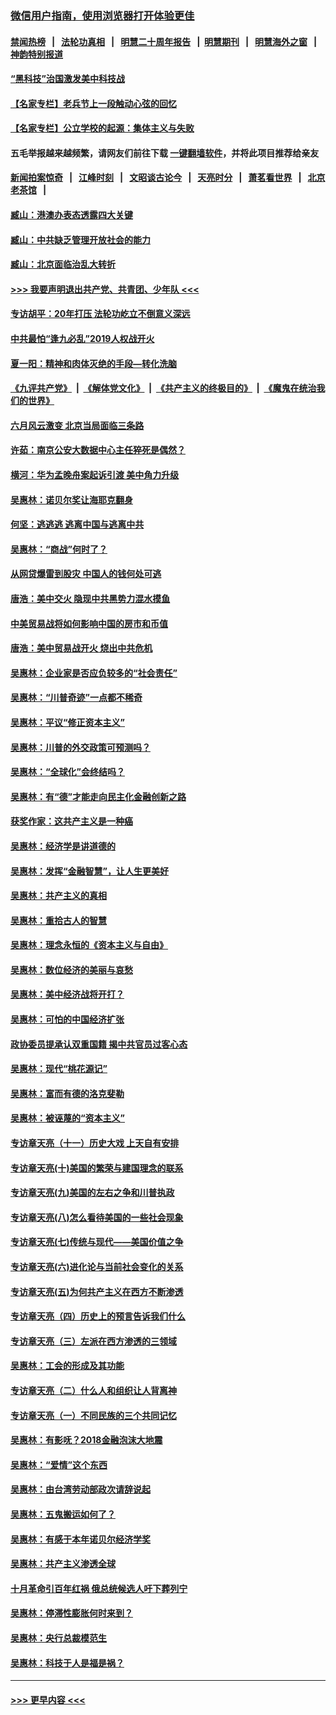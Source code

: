 ### [微信用户指南，使用浏览器打开体验更佳](https://github.com/gfw-breaker/banned-news1/blob/master/indexes/wechat-guide.md?t=0)
#### [禁闻热榜](热点新闻.md?t=0)  &nbsp;&nbsp;|&nbsp;&nbsp; [法轮功真相](https://github.com/gfw-breaker/truth/blob/master/README.md?t=0) &nbsp;&nbsp;|&nbsp;&nbsp; [明慧二十周年报告](https://github.com/gfw-breaker/mh-reports/blob/master/README.md?t=0) &nbsp;&nbsp;|&nbsp;&nbsp;[明慧期刊](https://github.com/gfw-breaker/mh-qikan) &nbsp;&nbsp;|&nbsp;&nbsp; [明慧海外之窗](https://github.com/gfw-breaker/mh-news/blob/master/README.md?t=0) &nbsp;&nbsp;|&nbsp;&nbsp; [神韵特别报道](https://github.com/gfw-breaker/mh-news/blob/master/shenyun.md?t=0)
#### [“黑科技”治国激发美中科技战](../pages/nsc423/n11638056.md?t=02080411) 
#### [【名家专栏】老兵节上一段触动心弦的回忆](../pages/nsc423/n11646016.md?t=02080411) 
#### [【名家专栏】公立学校的起源：集体主义与失败](../pages/nsc423/n11601833.md?t=02080411) 
#### 五毛举报越来越频繁，请网友们前往下载 [一键翻墙软件](https://github.com/gfw-breaker/ssr-accounts)，并将此项目推荐给亲友
#### [新闻拍案惊奇](https://github.com/gfw-breaker/banned-news1/blob/master/pages/link4.md) &nbsp;&nbsp;|&nbsp;&nbsp; [江峰时刻](https://github.com/gfw-breaker/banned-news1/blob/master/pages/link4.md) &nbsp;&nbsp;|&nbsp;&nbsp; [文昭谈古论今](https://github.com/gfw-breaker/banned-news1/blob/master/pages/link4.md) &nbsp;&nbsp;|&nbsp;&nbsp; [天亮时分](https://github.com/gfw-breaker/banned-news1/blob/master/pages/link4.md) &nbsp;&nbsp;|&nbsp;&nbsp; [萧茗看世界](https://github.com/gfw-breaker/banned-news1/blob/master/pages/link4.md) &nbsp;&nbsp;|&nbsp;&nbsp; [北京老茶馆](https://github.com/gfw-breaker/banned-news1/blob/master/pages/link4.md) &nbsp;&nbsp;|&nbsp;&nbsp; 
#### [臧山：港澳办表态透露四大关键](../pages/nsc423/n11421628.md?t=02080411) 
#### [臧山：中共缺乏管理开放社会的能力](../pages/nsc423/n11407457.md?t=02080411) 
#### [臧山：北京面临治乱大转折](../pages/nsc423/n11406895.md?t=02080411) 
#### [>>> 我要声明退出共产党、共青团、少年队 <<<](https://github.com/begood0513/goodnews/blob/master/quit/letter.md) 
#### [专访胡平：20年打压 法轮功屹立不倒意义深远](../pages/nsc423/n11398800.md?t=02080411) 
#### [中共最怕“逢九必乱”2019人权战开火](../pages/nsc423/n11385248.md?t=02080411) 
#### [夏一阳：精神和肉体灭绝的手段—转化洗脑](../pages/nsc423/n11368250.md?t=02080411) 
#### [《九评共产党》](https://github.com/begood0513/9ping.md/blob/master/README.md) &nbsp;|&nbsp; [《解体党文化》](../../../../jtdwh.md/blob/master/README.md)  &nbsp;|&nbsp; [《共产主义的终极目的》](../../../../gczydzjmd.md/blob/master/README.md) &nbsp;|&nbsp; [《魔鬼在统治我们的世界》](../../../../mgztzwmdsj.md/blob/master/README.md) 
#### [六月风云激变 北京当局面临三条路](../pages/nsc423/n11313668.md?t=02080411) 
#### [许茹：南京公安大数据中心主任猝死是偶然？](../pages/nsc423/n11064744.md?t=02080411) 
#### [横河：华为孟晚舟案起诉引渡 美中角力升级](../pages/nsc423/n11027230.md?t=02080411) 
#### [吴惠林：诺贝尔奖让海耶克翻身](../pages/nsc423/n10890049.md?t=02080411) 
#### [何坚：逃逃逃 逃离中国与逃离中共](../pages/nsc423/n10592891.md?t=02080411) 
#### [吴惠林：“商战”何时了？](../pages/nsc423/n10573558.md?t=02080411) 
#### [从网贷爆雷到股灾 中国人的钱何处可逃](../pages/nsc423/n10572800.md?t=02080411) 
#### [唐浩：美中交火 隐现中共黑势力混水摸鱼](../pages/nsc423/n10544040.md?t=02080411) 
#### [中美贸易战将如何影响中国的房市和币值](../pages/nsc423/n10543697.md?t=02080411) 
#### [唐浩：美中贸易战开火 烧出中共危机](../pages/nsc423/n10540126.md?t=02080411) 
#### [吴惠林：企业家是否应负较多的“社会责任”](../pages/nsc423/n10535022.md?t=02080411) 
#### [吴惠林：“川普奇迹”一点都不稀奇](../pages/nsc423/n10512808.md?t=02080411) 
#### [吴惠林：平议“修正资本主义”](../pages/nsc423/n10495724.md?t=02080411) 
#### [吴惠林：川普的外交政策可预测吗？](../pages/nsc423/n10462387.md?t=02080411) 
#### [吴惠林：“全球化”会终结吗？](../pages/nsc423/n10452838.md?t=02080411) 
#### [吴惠林：有“德”才能走向民主化金融创新之路](../pages/nsc423/n10432292.md?t=02080411) 
#### [获奖作家：这共产主义是一种癌](../pages/nsc423/n10431541.md?t=02080411) 
#### [吴惠林：经济学是讲道德的](../pages/nsc423/n10398014.md?t=02080411) 
#### [吴惠林：发挥“金融智慧”，让人生更美好](../pages/nsc423/n10375019.md?t=02080411) 
#### [吴惠林：共产主义的真相](../pages/nsc423/n10351394.md?t=02080411) 
#### [吴惠林：重拾古人的智慧](../pages/nsc423/n10337691.md?t=02080411) 
#### [吴惠林：理念永恒的《资本主义与自由》](../pages/nsc423/n10316274.md?t=02080411) 
#### [吴惠林：数位经济的美丽与哀愁](../pages/nsc423/n10292946.md?t=02080411) 
#### [吴惠林：美中经济战将开打？](../pages/nsc423/n10258825.md?t=02080411) 
#### [吴惠林：可怕的中国经济扩张](../pages/nsc423/n10219147.md?t=02080411) 
#### [政协委员提承认双重国籍 揭中共官员过客心态](../pages/nsc423/n10208809.md?t=02080411) 
#### [吴惠林：现代“桃花源记”](../pages/nsc423/n10185234.md?t=02080411) 
#### [吴惠林：富而有德的洛克斐勒](../pages/nsc423/n10142264.md?t=02080411) 
#### [吴惠林：被诬蔑的“资本主义”](../pages/nsc423/n10124816.md?t=02080411) 
#### [专访章天亮（十一）历史大戏 上天自有安排](../pages/nsc423/n10094905.md?t=02080411) 
#### [专访章天亮(十)美国的繁荣与建国理念的联系](../pages/nsc423/n10094899.md?t=02080411) 
#### [专访章天亮(九)美国的左右之争和川普执政](../pages/nsc423/n10094889.md?t=02080411) 
#### [专访章天亮(八)怎么看待美国的一些社会现象](../pages/nsc423/n10094857.md?t=02080411) 
#### [专访章天亮(七)传统与现代——美国价值之争](../pages/nsc423/n10093140.md?t=02080411) 
#### [专访章天亮(六)进化论与当前社会变化的关系](../pages/nsc423/n10092036.md?t=02080411) 
#### [专访章天亮(五)为何共产主义在西方不断渗透](../pages/nsc423/n10083620.md?t=02080411) 
#### [专访章天亮（四）历史上的预言告诉我们什么](../pages/nsc423/n10083606.md?t=02080411) 
#### [专访章天亮（三）左派在西方渗透的三领域](../pages/nsc423/n10081115.md?t=02080411) 
#### [吴惠林：工会的形成及其功能](../pages/nsc423/n10080633.md?t=02080411) 
#### [专访章天亮（二）什么人和组织让人背离神](../pages/nsc423/n10076637.md?t=02080411) 
#### [专访章天亮（一）不同民族的三个共同记忆](../pages/nsc423/n10074188.md?t=02080411) 
#### [吴惠林：有影呒？2018金融泡沫大地震](../pages/nsc423/n10040534.md?t=02080411) 
#### [吴惠林：“爱情”这个东西](../pages/nsc423/n10019423.md?t=02080411) 
#### [吴惠林：由台湾劳动部政次请辞说起](../pages/nsc423/n9979679.md?t=02080411) 
#### [吴惠林：五鬼搬运如何了？](../pages/nsc423/n9925338.md?t=02080411) 
#### [吴惠林：有感于本年诺贝尔经济学奖](../pages/nsc423/n9871883.md?t=02080411) 
#### [吴惠林：共产主义渗透全球](../pages/nsc423/n9812748.md?t=02080411) 
#### [十月革命引百年红祸 俄总统候选人吁下葬列宁](../pages/nsc423/n9810182.md?t=02080411) 
#### [吴惠林：停滞性膨胀何时来到？](../pages/nsc423/n9764136.md?t=02080411) 
#### [吴惠林：央行总裁模范生](../pages/nsc423/n9728134.md?t=02080411) 
#### [吴惠林：科技于人是福是祸？](../pages/nsc423/n9672982.md?t=02080411) 

----
#### [ >>> 更早内容 <<< ](../indexes/nsc423-earlier.md)
